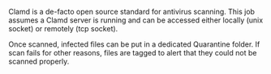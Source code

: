 Clamd is a de-facto open source standard for antivirus scanning. This job assumes a Clamd server is running and can be accessed
either locally (unix socket) or remotely (tcp socket). 

Once scanned, infected files can be put in a dedicated Quarantine folder. If scan fails for other reasons, files are tagged to alert that
they could not be scanned properly.
